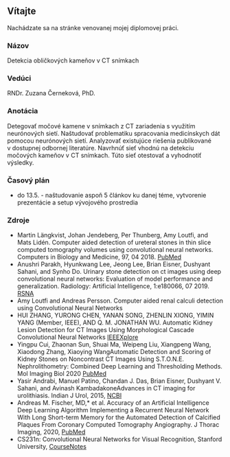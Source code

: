 ## <a name="about"></a>Vítajte

Nachádzate sa na stránke venovanej mojej diplomovej práci.

### Názov

 Detekcia obličkových kameňov v CT snímkach

### Vedúci
RNDr. Zuzana Černeková, PhD.

### Anotácia

Detegovať močové kamene v snímkach z CT zariadenia s využitím neurónových sietí. Naštudovať problematiku spracovania medicínskych dát pomocou neurónových sietí. Analyzovať existujúce riešenia publikované v dostupnej odbornej literatúre. Navrhnúť sieť vhodnú na detekciu močových kameňov v CT snímkach. Túto sieť otestovať a vyhodnotiť výsledky.


### Časový plán

* do 13.5. - naštudovanie aspoň 5 článkov ku danej téme, vytvorenie prezentácie a setup vývojového prostredia


### Zdroje

* Martin Längkvist, Johan Jendeberg, Per Thunberg, Amy Loutfi, and Mats Lidén. Computer aided detection of ureteral stones in thin slice computed tomography volumes using convolutional neural networks. Computers in Biology and Medicine, 97, 04 2018. [PubMed](https://pubmed.ncbi.nlm.nih.gov/29730498/)
* Anushri Parakh, Hyunkwang Lee, Jeong Lee, Brian Eisner, Dushyant Sahani, and Synho Do. Urinary stone detection on ct images using deep convolutional neural networks: Evaluation of model performance and generalization. Radiology: Artificial Intelligence, 1:e180066, 07 2019. [RSNA](https://pubs.rsna.org/doi/full/10.1148/ryai.2019180066)
* Amy Loutfi and Andreas Persson. Computer aided renal calculi detection using Convolutional Neural Networks
* HUI ZHANG, YURONG CHEN, YANAN SONG, ZHENLIN XIONG, YIMIN YANG (Member, IEEE), AND Q. M. JONATHAN WU. Automatic Kidney Lesion Detection for CT Images Using Morphological Cascade Convolutional Neural Networks [IEEEXplore](https://ieeexplore.ieee.org/abstract/document/8742607)
* Yingpu Cui, Zhaonan Sun, Shuai Ma, Weipeng Liu, Xiangpeng Wang, Xiaodong Zhang, Xiaoying WangAutomatic Detection and Scoring of Kidney Stones on Noncontrast CT Images Using S.T.O.N.E. Nephrolithometry: Combined Deep Learning and Thresholding Methods. Mol Imaging Biol 2020 [PubMed](https://pubmed.ncbi.nlm.nih.gov/33108801/)
* Yasir Andrabi, Manuel Patino, Chandan J. Das, Brian Eisner, Dushyant V. Sahani, and Avinash KambadakoneAdvances in CT imaging for urolithiasis. Indian J Urol, 2015, [NCBI](https://www.ncbi.nlm.nih.gov/pmc/articles/PMC4495492/)
* Andreas M. Fischer, MD,* et al. Accuracy of an Artificial Intelligence Deep Learning Algorithm Implementing a Recurrent Neural Network With Long Short-term Memory for the Automated Detection of Calcified Plaques From Coronary Computed Tomography Angiography. J Thorac Imaging, 2020, [PubMed](https://pubmed.ncbi.nlm.nih.gov/32168163/)
* CS231n: Convolutional Neural Networks for Visual Recognition, Stanford University, [CourseNotes](http://cs231n.stanford.edu/)
